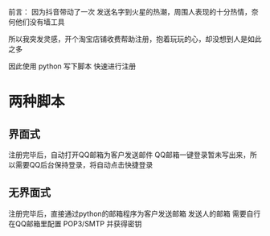 前言：
因为抖音带动了一次 发送名字到火星的热潮，周围人表现的十分热情，奈何他们没有墙工具

所以我突发灵感，开个淘宝店铺收费帮助注册，抱着玩玩的心，却没想到人是如此之多

因此使用 python 写下脚本 快速进行注册

# 两种脚本
## 界面式

注册完毕后，自动打开QQ邮箱为客户发送邮件
QQ邮箱一键登录暂未写出来，所以需要QQ后台保持登录，将自动点击快捷登录

## 无界面式

注册完毕后，直接通过python的邮箱程序为客户发送邮箱
发送人的邮箱 需要自行在QQ邮箱里配置 POP3/SMTP 并获得密钥

